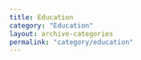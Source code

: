 ```yaml
---
title: Education
category: "Education"
layout: archive-categories
permalink: "category/education"
---
```

